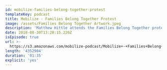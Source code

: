 ```yaml
---
id: mobilize-families-belong-together-protest
templateKey: podcast
title: Mobilize - Families Belong Together Protest
image: /assets/Families Belong Together Artwork.jpeg
description: 'Matthew Hittle attends the Families Belong Together protest in New York City.'
date: 2018-08-30T13:28:15.226Z
isEpisode: true
url: >-
  https://s3.amazonaws.com/mobilize-podcast/Mobilize+-+Families+Belong+Together+Protest.mp3
length: '4352904'
duration: '01:35'
explicit: 'yes'
---
```

